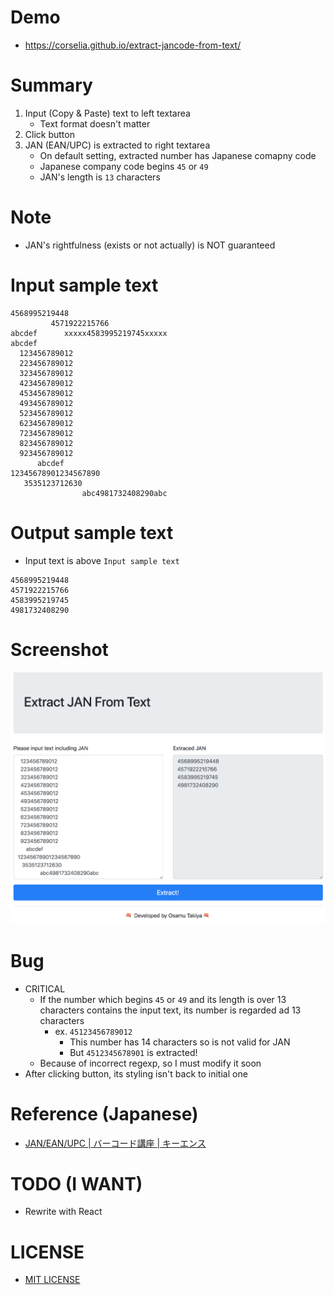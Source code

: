 # Demo
- https://corselia.github.io/extract-jancode-from-text/

# Summary
1. Input (Copy & Paste) text to left textarea
    - Text format doesn't matter
1. Click button
1. JAN (EAN/UPC)  is extracted to right textarea
    - On default setting, extracted number has Japanese comapny code
    - Japanese company code begins `45` or `49`
    - JAN's length is `13` characters

# Note
- JAN's rightfulness (exists or not actually) is NOT guaranteed

# Input sample text
```
4568995219448
         4571922215766
abcdef      xxxxx4583995219745xxxxx
abcdef
  123456789012
  223456789012
  323456789012
  423456789012
  453456789012
  493456789012
  523456789012
  623456789012
  723456789012
  823456789012
  923456789012
      abcdef
12345678901234567890
   3535123712630
                abc4981732408290abc
```

# Output sample text
- Input text is above `Input sample text`

```
4568995219448
4571922215766
4583995219745
4981732408290
```

# Screenshot
![screenshot](assets/screenshot.png)

# Bug
- CRITICAL
    - If the number which begins `45` or `49` and its length is over 13 characters contains the input text, its number is regarded ad 13 characters
        - ex. `45123456789012`
            - This number has 14 characters so is not valid for JAN
            - But `4512345678901` is extracted!
    - Because of incorrect regexp, so I must modify it soon
- After clicking button, its styling isn't back to initial one

# Reference (Japanese)
- [JAN/EAN/UPC | バーコード講座 | キーエンス](https://www.keyence.co.jp/ss/products/autoid/codereader/basic_jan.jsp)

# TODO (I WANT)
- Rewrite with React

# LICENSE
- [MIT LICENSE](/LICENSE)
